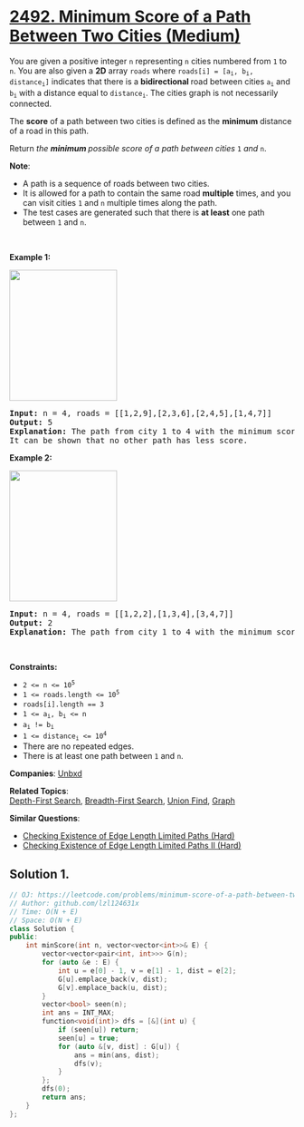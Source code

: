 # [2492. Minimum Score of a Path Between Two Cities (Medium)](https://leetcode.com/problems/minimum-score-of-a-path-between-two-cities)

<p>You are given a positive integer <code>n</code> representing <code>n</code> cities numbered from <code>1</code> to <code>n</code>. You are also given a <strong>2D</strong> array <code>roads</code> where <code>roads[i] = [a<sub>i</sub>, b<sub>i</sub>, distance<sub>i</sub>]</code> indicates that there is a <strong>bidirectional </strong>road between cities <code>a<sub>i</sub></code> and <code>b<sub>i</sub></code> with a distance equal to <code>distance<sub>i</sub></code>. The cities graph is not necessarily connected.</p>
<p>The <strong>score</strong> of a path between two cities is defined as the <strong>minimum </strong>distance of a road in this path.</p>
<p>Return <em>the <strong>minimum </strong>possible score of a path between cities </em><code>1</code><em> and </em><code>n</code>.</p>
<p><strong>Note</strong>:</p>
<ul>
	<li>A path is a sequence of roads between two cities.</li>
	<li>It is allowed for a path to contain the same road <strong>multiple</strong> times, and you can visit cities <code>1</code> and <code>n</code> multiple times along the path.</li>
	<li>The test cases are generated such that there is <strong>at least</strong> one path between <code>1</code> and <code>n</code>.</li>
</ul>
<p>&nbsp;</p>
<p><strong class="example">Example 1:</strong></p>
<img alt="" src="https://assets.leetcode.com/uploads/2022/10/12/graph11.png" style="width: 190px; height: 231px;">
<pre><strong>Input:</strong> n = 4, roads = [[1,2,9],[2,3,6],[2,4,5],[1,4,7]]
<strong>Output:</strong> 5
<strong>Explanation:</strong> The path from city 1 to 4 with the minimum score is: 1 -&gt; 2 -&gt; 4. The score of this path is min(9,5) = 5.
It can be shown that no other path has less score.
</pre>
<p><strong class="example">Example 2:</strong></p>
<img alt="" src="https://assets.leetcode.com/uploads/2022/10/12/graph22.png" style="width: 190px; height: 231px;">
<pre><strong>Input:</strong> n = 4, roads = [[1,2,2],[1,3,4],[3,4,7]]
<strong>Output:</strong> 2
<strong>Explanation:</strong> The path from city 1 to 4 with the minimum score is: 1 -&gt; 2 -&gt; 1 -&gt; 3 -&gt; 4. The score of this path is min(2,2,4,7) = 2.
</pre>
<p>&nbsp;</p>
<p><strong>Constraints:</strong></p>
<ul>
	<li><code>2 &lt;= n &lt;= 10<sup>5</sup></code></li>
	<li><code>1 &lt;= roads.length &lt;= 10<sup>5</sup></code></li>
	<li><code>roads[i].length == 3</code></li>
	<li><code>1 &lt;= a<sub>i</sub>, b<sub>i</sub> &lt;= n</code></li>
	<li><code>a<sub>i</sub> != b<sub>i</sub></code></li>
	<li><code>1 &lt;= distance<sub>i</sub> &lt;= 10<sup>4</sup></code></li>
	<li>There are no repeated edges.</li>
	<li>There is at least one path between <code>1</code> and <code>n</code>.</li>
</ul>

**Companies**:
[Unbxd](https://leetcode.com/company/unbxd)

**Related Topics**:  
[Depth-First Search](https://leetcode.com/tag/depth-first-search/), [Breadth-First Search](https://leetcode.com/tag/breadth-first-search/), [Union Find](https://leetcode.com/tag/union-find/), [Graph](https://leetcode.com/tag/graph/)

**Similar Questions**:
* [Checking Existence of Edge Length Limited Paths (Hard)](https://leetcode.com/problems/checking-existence-of-edge-length-limited-paths/)
* [Checking Existence of Edge Length Limited Paths II (Hard)](https://leetcode.com/problems/checking-existence-of-edge-length-limited-paths-ii/)

## Solution 1.

```cpp
// OJ: https://leetcode.com/problems/minimum-score-of-a-path-between-two-cities
// Author: github.com/lzl124631x
// Time: O(N + E)
// Space: O(N + E)
class Solution {
public:
    int minScore(int n, vector<vector<int>>& E) {
        vector<vector<pair<int, int>>> G(n);
        for (auto &e : E) {
            int u = e[0] - 1, v = e[1] - 1, dist = e[2];
            G[u].emplace_back(v, dist);
            G[v].emplace_back(u, dist);
        }
        vector<bool> seen(n);
        int ans = INT_MAX;
        function<void(int)> dfs = [&](int u) {
            if (seen[u]) return;
            seen[u] = true;
            for (auto &[v, dist] : G[u]) {
                ans = min(ans, dist);
                dfs(v);
            }
        };
        dfs(0);
        return ans;
    }
};
```